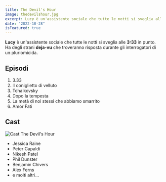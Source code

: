 ```yaml
---
title: The Devil's Hour
image: thedevilshour.jpg
excerpt: Lucy è un'assistente sociale che tutte le notti si sveglia alle 3:33 in punto. Ha degli strani deja-vu che troveranno risposta durante gli interrogatori di un pluriomicida.
date: "2022-10-28"
isFeatured: true
---
```


**Lucy** è un'assistente sociale che tutte le notti si sveglia alle **3:33** in punto. Ha degli strani **deja-vu** che troveranno risposta durante gli interrogatori di un pluriomicida.

## Episodi
1. 3.33
2. Il coniglietto di velluto
3. Tchaikovsky
4. Dopo la tempesta
5. La metà di noi stessi che abbiamo smarrito
6. Amor Fati

## Cast
![Cast The Devil's Hour](cast.jpg)
- Jessica Raine
- Peter Capaldi
- Nikesh Patel
- Phil Dunster
- Benjamin Chivers
- Alex Ferns
- e molti altri...
